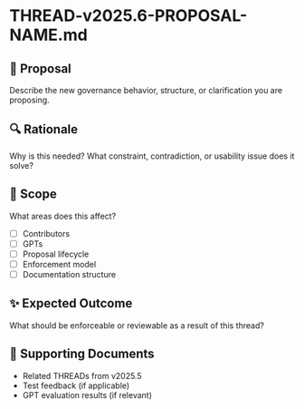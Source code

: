 # THREAD-v2025.6-PROPOSAL-NAME.md

## 🧭 Proposal

Describe the new governance behavior, structure, or clarification you are proposing.

## 🔍 Rationale

Why is this needed? What constraint, contradiction, or usability issue does it solve?

## 📐 Scope

What areas does this affect?
- ☐ Contributors
- ☐ GPTs
- ☐ Proposal lifecycle
- ☐ Enforcement model
- ☐ Documentation structure

## ✨ Expected Outcome

What should be enforceable or reviewable as a result of this thread?

## 📄 Supporting Documents

- Related THREADs from v2025.5
- Test feedback (if applicable)
- GPT evaluation results (if relevant)
